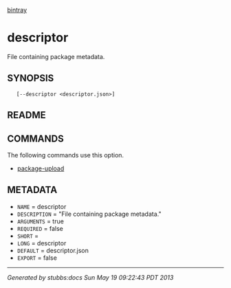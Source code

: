 [bintray](../../index.html)

# descriptor

File containing package metadata.

## SYNOPSIS

       [--descriptor <descriptor.json>]

## README



## COMMANDS

The following commands use this option.

* [package-upload](../../commands/package-upload/index.html)

## METADATA

* `NAME` = descriptor
* `DESCRIPTION` = "File containing package metadata."
* `ARGUMENTS` = true
* `REQUIRED` = false
* `SHORT` = 
* `LONG` = descriptor
* `DEFAULT` = descriptor.json
* `EXPORT` = false

----

*Generated by stubbs:docs Sun May 19 09:22:43 PDT 2013*

